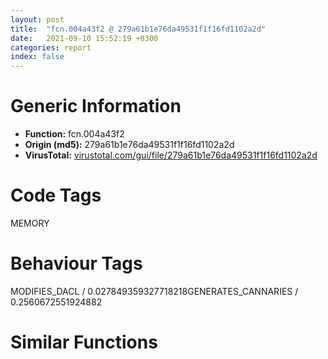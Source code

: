 ```yaml
---
layout: post
title:  "fcn.004a43f2 @ 279a61b1e76da49531f1f16fd1102a2d"
date:   2021-09-10 15:52:19 +0300
categories: report
index: false
---
```


# Generic Information
- **Function:** fcn.004a43f2
- **Origin (md5):** 279a61b1e76da49531f1f16fd1102a2d
- **VirusTotal:** [virustotal.com/gui/file/279a61b1e76da49531f1f16fd1102a2d][virustotal_ref]

# Code Tags
<span class="tag" id="MEMORY">MEMORY</span>


# Behaviour Tags
<span class="bhv-tag" id="MODIFIES_DACL">MODIFIES_DACL / 0.027849359327718218</span><span class="bhv-tag" id="GENERATES_CANNARIES">GENERATES_CANNARIES / 0.2560672551924882</span>

# Similar Functions
<script type="text/javascript" src="https://www.gstatic.com/charts/loader.js"></script>
<script type="text/javascript">

    google.charts.load('current', {'packages':['corechart']});
    google.charts.setOnLoadCallback(drawChart);

    function drawChart() {
    var data = new google.visualization.DataTable();
        data.addColumn('number', 'X');
        data.addColumn('number', 'Y');
        data.addColumn({type: 'string', role: 'tooltip', 'p': {'html': true}});
        data.addColumn({'type': 'string', 'role': 'style'});
        
        data.addRows([
    [-92.90338897705078, -36.037498474121094, '<b><a href="/report/fcn.004a43f2@279a61b1e76da49531f1f16fd1102a2d">fcn.004a43f2</a><br>@279a61b1e76da49531f1f16fd1102a2d</b><br>mov edi, edi<br>push ebp<br>mov ebp, esp<br>push ecx<br>push ecx<br>mov ecx, dword[ebp+8]<br>mov eax, dword[ecx+8]<br>push ebx<br>push esi<br>mov esi, dword[ecx+0x10]<br>push edi<br>xor ebx, ebx<br>jmp 0x4a440c<br>add eax, eax<br>inc ebx<br>test eax, eax<br>jge 0x4a4409<br>mov eax, ebx<br>imul eax, eax, 0x204<br>lea eax, [eax+esi+0x144]<br>push 0x3f<br>mov dword[ebp-8], eax<br>pop edx<br>mov dword[eax+8], eax<br>mov dword[eax+4], eax<br>add eax, 8<br>dec edx<br>jne 0x4a4425<br>push 4<br>mov edi, ebx<br>push 0x1000<br>shl edi, 0xf<br>add edi, dword[ecx+0xc]<br>push 0x8000<br>push edi<br>call dword[sym.imp.KERNEL32.dll_VirtualAlloc]<br>test eax, eax<br>jne 0x4a4458<br>or eax, 0xffffffff<br>jmp 0x4a44f5<br>lea edx, [edi+0x7000]<br>mov dword[ebp-4], edx<br>cmp edi, edx<br>ja 0x4a44a8<br>mov ecx, edx<br>sub ecx, edi<br>shr ecx, 0xc<br>lea eax, [edi+0x10]<br>inc ecx<br>or dword[eax-8], 0xffffffff<br>or dword[eax+0xfec], 0xffffffff<br>lea edx, [eax+0xffc]<br>mov dword[eax], edx<br>lea edx, [eax-0x1004]<br>mov dword[eax-4], 0xff0<br>mov dword[eax+4], edx<br>mov dword[eax+0xfe8], 0xff0<br>add eax, 0x1000<br>dec ecx<br>jne 0x4a4470<br>mov edx, dword[ebp-4]<br>mov eax, dword[ebp-8]<br>add eax, 0x1f8<br>lea ecx, [edi+0xc]<br>mov dword[eax+4], ecx<br>mov dword[ecx+8], eax<br>lea ecx, [edx+0xc]<br>mov dword[eax+8], ecx<br>mov dword[ecx+4], eax<br>and dword[esi+ebx*4+0x44], 0<br>xor edi, edi<br>inc edi<br>mov dword[esi+ebx*4+0xc4], edi<br>mov al, byte[esi+0x43]<br>mov cl, al<br>inc cl<br>test al, al<br>mov eax, dword[ebp+8]<br>mov byte[esi+0x43], cl<br>jne 0x4a44e5<br>or dword[eax+4], edi<br>mov edx, 0x80000000<br>mov ecx, ebx<br>shr edx, cl<br>not edx<br>and dword[eax+8], edx<br>mov eax, ebx<br>pop edi<br>pop esi<br>pop ebx<br>leave <br>ret <br><eoc> ', 'point { fill-color: #e0440e; }'],
[88.56256866455078, 36.188751220703125, '<b><a href="/report/fcn.005966e5@009ea4ad185ccb9becba67b3b2163e8b">fcn.005966e5</a><br>@009ea4ad185ccb9becba67b3b2163e8b</b><br>push ebp<br>mov ebp, esp<br>push ecx<br>mov ecx, dword[ebp+8]<br>push ebx<br>push esi<br>push edi<br>mov esi, dword[ecx+0x10]<br>mov eax, dword[ecx+8]<br>xor ebx, ebx<br>test eax, eax<br>jl 0x596700<br>shl eax, 1<br>inc ebx<br>jmp 0x5966f7<br>mov eax, ebx<br>push 0x3f<br>imul eax, eax, 0x204<br>pop edx<br>lea eax, [eax+esi+0x144]<br>mov dword[ebp-4], eax<br>mov dword[eax+8], eax<br>mov dword[eax+4], eax<br>add eax, 8<br>dec edx<br>jne 0x596715<br>mov edi, ebx<br>push 4<br>shl edi, 0xf<br>add edi, dword[ecx+0xc]<br>push 0x1000<br>push 0x8000<br>push edi<br>call dword[sym.imp.KERNEL32.dll_VirtualAlloc]<br>test eax, eax<br>jne 0x596748<br>or eax, 0xffffffff<br>jmp 0x5967db<br>lea edx, [edi+0x7000]<br>cmp edi, edx<br>ja 0x59678e<br>lea eax, [edi+0x10]<br>or dword[eax-8], 0xffffffff<br>or dword[eax+0xfec], 0xffffffff<br>lea ecx, [eax+0xffc]<br>mov dword[eax-4], 0xff0<br>mov dword[eax], ecx<br>lea ecx, [eax-0x1004]<br>mov dword[eax+4], ecx<br>mov dword[eax+0xfe8], 0xff0<br>add eax, 0x1000<br>lea ecx, [eax-0x10]<br>cmp ecx, edx<br>jbe 0x596755<br>mov eax, dword[ebp-4]<br>lea ecx, [edi+0xc]<br>add eax, 0x1f8<br>push 1<br>pop edi<br>mov dword[eax+4], ecx<br>mov dword[ecx+8], eax<br>lea ecx, [edx+0xc]<br>mov dword[eax+8], ecx<br>mov dword[ecx+4], eax<br>and dword[esi+ebx*4+0x44], 0<br>mov dword[esi+ebx*4+0xc4], edi<br>mov al, byte[esi+0x43]<br>mov cl, al<br>inc cl<br>test al, al<br>mov eax, dword[ebp+8]<br>mov byte[esi+0x43], cl<br>jne 0x5967cb<br>or dword[eax+4], edi<br>mov edx, 0x80000000<br>mov ecx, ebx<br>shr edx, cl<br>not edx<br>and dword[eax+8], edx<br>mov eax, ebx<br>pop edi<br>pop esi<br>pop ebx<br>leave <br>ret <br><eoc> ', 'null'],
[-105.57628631591797, 47.045082092285156, '<b><a href="/report/fcn.0041aee6@1123b7aa5760238fe93045e585b8234c">fcn.0041aee6</a><br>@1123b7aa5760238fe93045e585b8234c</b><br>push ebp<br>mov ebp, esp<br>push ecx<br>push ecx<br>mov ecx, dword[ebp+8]<br>mov eax, dword[ecx+8]<br>push ebx<br>push esi<br>mov esi, dword[ecx+0x10]<br>push edi<br>xor ebx, ebx<br>jmp 0x41aefe<br>shl eax, 1<br>inc ebx<br>test eax, eax<br>jge 0x41aefb<br>mov eax, ebx<br>imul eax, eax, 0x204<br>lea eax, [eax+esi+0x144]<br>push 0x3f<br>mov dword[ebp-8], eax<br>pop edx<br>mov dword[eax+8], eax<br>mov dword[eax+4], eax<br>add eax, 8<br>dec edx<br>jne 0x41af17<br>push 4<br>mov edi, ebx<br>push 0x1000<br>shl edi, 0xf<br>add edi, dword[ecx+0xc]<br>push 0x8000<br>push edi<br>call dword[sym.imp.KERNEL32.dll_VirtualAlloc]<br>test eax, eax<br>jne 0x41af4a<br>or eax, 0xffffffff<br>jmp 0x41afe7<br>lea edx, [edi+0x7000]<br>cmp edi, edx<br>mov dword[ebp-4], edx<br>ja 0x41af9a<br>mov ecx, edx<br>sub ecx, edi<br>shr ecx, 0xc<br>lea eax, [edi+0x10]<br>inc ecx<br>or dword[eax-8], 0xffffffff<br>or dword[eax+0xfec], 0xffffffff<br>lea edx, [eax+0xffc]<br>mov dword[eax], edx<br>lea edx, [eax-0x1004]<br>mov dword[eax-4], 0xff0<br>mov dword[eax+4], edx<br>mov dword[eax+0xfe8], 0xff0<br>add eax, 0x1000<br>dec ecx<br>jne 0x41af62<br>mov edx, dword[ebp-4]<br>mov eax, dword[ebp-8]<br>add eax, 0x1f8<br>lea ecx, [edi+0xc]<br>mov dword[eax+4], ecx<br>mov dword[ecx+8], eax<br>lea ecx, [edx+0xc]<br>mov dword[eax+8], ecx<br>mov dword[ecx+4], eax<br>and dword[esi+ebx*4+0x44], 0<br>xor edi, edi<br>inc edi<br>mov dword[esi+ebx*4+0xc4], edi<br>mov al, byte[esi+0x43]<br>mov cl, al<br>inc cl<br>test al, al<br>mov eax, dword[ebp+8]<br>mov byte[esi+0x43], cl<br>jne 0x41afd7<br>or dword[eax+4], edi<br>mov edx, 0x80000000<br>mov ecx, ebx<br>shr edx, cl<br>not edx<br>and dword[eax+8], edx<br>mov eax, ebx<br>pop edi<br>pop esi<br>pop ebx<br>leave <br>ret <br><eoc> ', 'null'],
[91.60454559326172, -10.827312469482422, '<b><a href="/report/fcn.00599555@140d3779c34998b2115004c062b02ca8">fcn.00599555</a><br>@140d3779c34998b2115004c062b02ca8</b><br>push ebp<br>mov ebp, esp<br>push ecx<br>mov ecx, dword[ebp+8]<br>push ebx<br>push esi<br>push edi<br>mov esi, dword[ecx+0x10]<br>mov eax, dword[ecx+8]<br>xor ebx, ebx<br>test eax, eax<br>jl 0x599570<br>shl eax, 1<br>inc ebx<br>jmp 0x599567<br>mov eax, ebx<br>push 0x3f<br>imul eax, eax, 0x204<br>pop edx<br>lea eax, [eax+esi+0x144]<br>mov dword[ebp-4], eax<br>mov dword[eax+8], eax<br>mov dword[eax+4], eax<br>add eax, 8<br>dec edx<br>jne 0x599585<br>mov edi, ebx<br>push 4<br>shl edi, 0xf<br>add edi, dword[ecx+0xc]<br>push 0x1000<br>push 0x8000<br>push edi<br>call dword[sym.imp.KERNEL32.dll_VirtualAlloc]<br>test eax, eax<br>jne 0x5995b8<br>or eax, 0xffffffff<br>jmp 0x59964b<br>lea edx, [edi+0x7000]<br>cmp edi, edx<br>ja 0x5995fe<br>lea eax, [edi+0x10]<br>or dword[eax-8], 0xffffffff<br>or dword[eax+0xfec], 0xffffffff<br>lea ecx, [eax+0xffc]<br>mov dword[eax-4], 0xff0<br>mov dword[eax], ecx<br>lea ecx, [eax-0x1004]<br>mov dword[eax+4], ecx<br>mov dword[eax+0xfe8], 0xff0<br>add eax, 0x1000<br>lea ecx, [eax-0x10]<br>cmp ecx, edx<br>jbe 0x5995c5<br>mov eax, dword[ebp-4]<br>lea ecx, [edi+0xc]<br>add eax, 0x1f8<br>push 1<br>pop edi<br>mov dword[eax+4], ecx<br>mov dword[ecx+8], eax<br>lea ecx, [edx+0xc]<br>mov dword[eax+8], ecx<br>mov dword[ecx+4], eax<br>and dword[esi+ebx*4+0x44], 0<br>mov dword[esi+ebx*4+0xc4], edi<br>mov al, byte[esi+0x43]<br>mov cl, al<br>inc cl<br>test al, al<br>mov eax, dword[ebp+8]<br>mov byte[esi+0x43], cl<br>jne 0x59963b<br>or dword[eax+4], edi<br>mov edx, 0x80000000<br>mov ecx, ebx<br>shr edx, cl<br>not edx<br>and dword[eax+8], edx<br>mov eax, ebx<br>pop edi<br>pop esi<br>pop ebx<br>leave <br>ret <br><eoc> ', 'null'],
[-74.44097137451172, 33.2530632019043, '<b><a href="/report/fcn.0040661c@e38ba004520fa1a86a35b63e8d5843ef">fcn.0040661c</a><br>@e38ba004520fa1a86a35b63e8d5843ef</b><br>push ebp<br>mov ebp, esp<br>push ecx<br>push ecx<br>mov ecx, dword[ebp+8]<br>mov eax, dword[ecx+8]<br>push ebx<br>push esi<br>mov esi, dword[ecx+0x10]<br>push edi<br>xor ebx, ebx<br>jmp 0x406634<br>add eax, eax<br>inc ebx<br>test eax, eax<br>jge 0x406631<br>mov eax, ebx<br>imul eax, eax, 0x204<br>lea eax, [eax+esi+0x144]<br>push 0x3f<br>mov dword[ebp-8], eax<br>pop edx<br>mov dword[eax+8], eax<br>mov dword[eax+4], eax<br>add eax, 8<br>dec edx<br>jne 0x40664d<br>push 4<br>mov edi, ebx<br>push 0x1000<br>shl edi, 0xf<br>add edi, dword[ecx+0xc]<br>push 0x8000<br>push edi<br>call dword[sym.imp.KERNEL32.dll_VirtualAlloc]<br>test eax, eax<br>jne 0x406680<br>or eax, 0xffffffff<br>jmp 0x40671d<br>lea edx, [edi+0x7000]<br>cmp edi, edx<br>mov dword[ebp-4], edx<br>ja 0x4066d0<br>mov ecx, edx<br>sub ecx, edi<br>shr ecx, 0xc<br>lea eax, [edi+0x10]<br>inc ecx<br>or dword[eax-8], 0xffffffff<br>or dword[eax+0xfec], 0xffffffff<br>lea edx, [eax+0xffc]<br>mov dword[eax], edx<br>lea edx, [eax-0x1004]<br>mov dword[eax-4], 0xff0<br>mov dword[eax+4], edx<br>mov dword[eax+0xfe8], 0xff0<br>add eax, 0x1000<br>dec ecx<br>jne 0x406698<br>mov edx, dword[ebp-4]<br>mov eax, dword[ebp-8]<br>add eax, 0x1f8<br>lea ecx, [edi+0xc]<br>mov dword[eax+4], ecx<br>mov dword[ecx+8], eax<br>lea ecx, [edx+0xc]<br>mov dword[eax+8], ecx<br>mov dword[ecx+4], eax<br>and dword[esi+ebx*4+0x44], 0<br>xor edi, edi<br>inc edi<br>mov dword[esi+ebx*4+0xc4], edi<br>mov al, byte[esi+0x43]<br>mov cl, al<br>inc cl<br>test al, al<br>mov eax, dword[ebp+8]<br>mov byte[esi+0x43], cl<br>jne 0x40670d<br>or dword[eax+4], edi<br>mov edx, 0x80000000<br>mov ecx, ebx<br>shr edx, cl<br>not edx<br>and dword[eax+8], edx<br>mov eax, ebx<br>pop edi<br>pop esi<br>pop ebx<br>leave <br>ret <br><eoc> ', 'null'],
[156.94439697265625, -9.183541297912598, '<b><a href="/report/fcn.00520545@da37d90419c1292c0f16cbfd1f66402d">fcn.00520545</a><br>@da37d90419c1292c0f16cbfd1f66402d</b><br>push ebp<br>mov ebp, esp<br>push ecx<br>mov ecx, dword[ebp+8]<br>push ebx<br>push esi<br>push edi<br>mov esi, dword[ecx+0x10]<br>mov eax, dword[ecx+8]<br>xor ebx, ebx<br>test eax, eax<br>jl 0x520560<br>shl eax, 1<br>inc ebx<br>jmp 0x520557<br>mov eax, ebx<br>push 0x3f<br>imul eax, eax, 0x204<br>pop edx<br>lea eax, [eax+esi+0x144]<br>mov dword[ebp-4], eax<br>mov dword[eax+8], eax<br>mov dword[eax+4], eax<br>add eax, 8<br>dec edx<br>jne 0x520575<br>mov edi, ebx<br>push 4<br>shl edi, 0xf<br>add edi, dword[ecx+0xc]<br>push 0x1000<br>push 0x8000<br>push edi<br>call dword[sym.imp.KERNEL32.dll_VirtualAlloc]<br>test eax, eax<br>jne 0x5205a8<br>or eax, 0xffffffff<br>jmp 0x52063b<br>lea edx, [edi+0x7000]<br>cmp edi, edx<br>ja 0x5205ee<br>lea eax, [edi+0x10]<br>or dword[eax-8], 0xffffffff<br>or dword[eax+0xfec], 0xffffffff<br>lea ecx, [eax+0xffc]<br>mov dword[eax-4], 0xff0<br>mov dword[eax], ecx<br>lea ecx, [eax-0x1004]<br>mov dword[eax+4], ecx<br>mov dword[eax+0xfe8], 0xff0<br>add eax, 0x1000<br>lea ecx, [eax-0x10]<br>cmp ecx, edx<br>jbe 0x5205b5<br>mov eax, dword[ebp-4]<br>lea ecx, [edi+0xc]<br>add eax, 0x1f8<br>push 1<br>pop edi<br>mov dword[eax+4], ecx<br>mov dword[ecx+8], eax<br>lea ecx, [edx+0xc]<br>mov dword[eax+8], ecx<br>mov dword[ecx+4], eax<br>and dword[esi+ebx*4+0x44], 0<br>mov dword[esi+ebx*4+0xc4], edi<br>mov al, byte[esi+0x43]<br>mov cl, al<br>inc cl<br>test al, al<br>mov eax, dword[ebp+8]<br>mov byte[esi+0x43], cl<br>jne 0x52062b<br>or dword[eax+4], edi<br>mov edx, 0x80000000<br>mov ecx, ebx<br>shr edx, cl<br>not edx<br>and dword[eax+8], edx<br>mov eax, ebx<br>pop edi<br>pop esi<br>pop ebx<br>leave <br>ret <br><eoc> ', 'null'],
[-177.50997924804688, 27.799781799316406, '<b><a href="/report/fcn.0040f3b6@59aef7c08025d70f84c85db2092fc99e">fcn.0040f3b6</a><br>@59aef7c08025d70f84c85db2092fc99e</b><br>push ebp<br>mov ebp, esp<br>push ecx<br>push ecx<br>mov ecx, dword[ebp+8]<br>mov eax, dword[ecx+8]<br>push ebx<br>push esi<br>mov esi, dword[ecx+0x10]<br>push edi<br>xor ebx, ebx<br>jmp 0x40f3ce<br>shl eax, 1<br>inc ebx<br>test eax, eax<br>jge 0x40f3cb<br>mov eax, ebx<br>imul eax, eax, 0x204<br>lea eax, [eax+esi+0x144]<br>push 0x3f<br>mov dword[ebp-8], eax<br>pop edx<br>mov dword[eax+8], eax<br>mov dword[eax+4], eax<br>add eax, 8<br>dec edx<br>jne 0x40f3e7<br>push 4<br>mov edi, ebx<br>push 0x1000<br>shl edi, 0xf<br>add edi, dword[ecx+0xc]<br>push 0x8000<br>push edi<br>call dword[sym.imp.KERNEL32.dll_VirtualAlloc]<br>test eax, eax<br>jne 0x40f41a<br>or eax, 0xffffffff<br>jmp 0x40f4b7<br>lea edx, [edi+0x7000]<br>cmp edi, edx<br>mov dword[ebp-4], edx<br>ja 0x40f46a<br>mov ecx, edx<br>sub ecx, edi<br>shr ecx, 0xc<br>lea eax, [edi+0x10]<br>inc ecx<br>or dword[eax-8], 0xffffffff<br>or dword[eax+0xfec], 0xffffffff<br>lea edx, [eax+0xffc]<br>mov dword[eax], edx<br>lea edx, [eax-0x1004]<br>mov dword[eax-4], 0xff0<br>mov dword[eax+4], edx<br>mov dword[eax+0xfe8], 0xff0<br>add eax, 0x1000<br>dec ecx<br>jne 0x40f432<br>mov edx, dword[ebp-4]<br>mov eax, dword[ebp-8]<br>add eax, 0x1f8<br>lea ecx, [edi+0xc]<br>mov dword[eax+4], ecx<br>mov dword[ecx+8], eax<br>lea ecx, [edx+0xc]<br>mov dword[eax+8], ecx<br>mov dword[ecx+4], eax<br>and dword[esi+ebx*4+0x44], 0<br>xor edi, edi<br>inc edi<br>mov dword[esi+ebx*4+0xc4], edi<br>mov al, byte[esi+0x43]<br>mov cl, al<br>inc cl<br>test al, al<br>mov eax, dword[ebp+8]<br>mov byte[esi+0x43], cl<br>jne 0x40f4a7<br>or dword[eax+4], edi<br>mov edx, 0x80000000<br>mov ecx, ebx<br>shr edx, cl<br>not edx<br>and dword[eax+8], edx<br>mov eax, ebx<br>pop edi<br>pop esi<br>pop ebx<br>leave <br>ret <br><eoc> ', 'null'],
[-121.5860824584961, -24.44659423828125, '<b><a href="/report/fcn.004841e1@289859175c221b107317af7727d26c17">fcn.004841e1</a><br>@289859175c221b107317af7727d26c17</b><br>mov edi, edi<br>push ebp<br>mov ebp, esp<br>push ecx<br>push ecx<br>mov ecx, dword[ebp+8]<br>mov eax, dword[ecx+8]<br>push ebx<br>push esi<br>mov esi, dword[ecx+0x10]<br>push edi<br>xor ebx, ebx<br>jmp 0x4841fb<br>add eax, eax<br>inc ebx<br>test eax, eax<br>jge 0x4841f8<br>mov eax, ebx<br>imul eax, eax, 0x204<br>lea eax, [eax+esi+0x144]<br>push 0x3f<br>mov dword[ebp-8], eax<br>pop edx<br>mov dword[eax+8], eax<br>mov dword[eax+4], eax<br>add eax, 8<br>dec edx<br>jne 0x484214<br>push 4<br>mov edi, ebx<br>push 0x1000<br>shl edi, 0xf<br>add edi, dword[ecx+0xc]<br>push 0x8000<br>push edi<br>call dword[sym.imp.KERNEL32.dll_VirtualAlloc]<br>test eax, eax<br>jne 0x484247<br>or eax, 0xffffffff<br>jmp 0x4842e4<br>lea edx, [edi+0x7000]<br>mov dword[ebp-4], edx<br>cmp edi, edx<br>ja 0x484297<br>mov ecx, edx<br>sub ecx, edi<br>shr ecx, 0xc<br>lea eax, [edi+0x10]<br>inc ecx<br>or dword[eax-8], 0xffffffff<br>or dword[eax+0xfec], 0xffffffff<br>lea edx, [eax+0xffc]<br>mov dword[eax], edx<br>lea edx, [eax-0x1004]<br>mov dword[eax-4], 0xff0<br>mov dword[eax+4], edx<br>mov dword[eax+0xfe8], 0xff0<br>add eax, 0x1000<br>dec ecx<br>jne 0x48425f<br>mov edx, dword[ebp-4]<br>mov eax, dword[ebp-8]<br>add eax, 0x1f8<br>lea ecx, [edi+0xc]<br>mov dword[eax+4], ecx<br>mov dword[ecx+8], eax<br>lea ecx, [edx+0xc]<br>mov dword[eax+8], ecx<br>mov dword[ecx+4], eax<br>and dword[esi+ebx*4+0x44], 0<br>xor edi, edi<br>inc edi<br>mov dword[esi+ebx*4+0xc4], edi<br>mov al, byte[esi+0x43]<br>mov cl, al<br>inc cl<br>test al, al<br>mov eax, dword[ebp+8]<br>mov byte[esi+0x43], cl<br>jne 0x4842d4<br>or dword[eax+4], edi<br>mov edx, 0x80000000<br>mov ecx, ebx<br>shr edx, cl<br>not edx<br>and dword[eax+8], edx<br>mov eax, ebx<br>pop edi<br>pop esi<br>pop ebx<br>leave <br>ret <br><eoc> ', 'null'],
[106.9084701538086, 20.391441345214844, '<b><a href="/report/fcn.00403855@7dd153bad1771b9e8d5266a341ebf949">fcn.00403855</a><br>@7dd153bad1771b9e8d5266a341ebf949</b><br>push ebp<br>mov ebp, esp<br>push ecx<br>mov ecx, dword[ebp+8]<br>push ebx<br>push esi<br>push edi<br>mov esi, dword[ecx+0x10]<br>mov eax, dword[ecx+8]<br>xor ebx, ebx<br>test eax, eax<br>jl 0x403870<br>shl eax, 1<br>inc ebx<br>jmp 0x403867<br>mov eax, ebx<br>push 0x3f<br>imul eax, eax, 0x204<br>pop edx<br>lea eax, [eax+esi+0x144]<br>mov dword[ebp-4], eax<br>mov dword[eax+8], eax<br>mov dword[eax+4], eax<br>add eax, 8<br>dec edx<br>jne 0x403885<br>mov edi, ebx<br>push 4<br>shl edi, 0xf<br>add edi, dword[ecx+0xc]<br>push 0x1000<br>push 0x8000<br>push edi<br>call dword[sym.imp.KERNEL32.dll_VirtualAlloc]<br>test eax, eax<br>jne 0x4038b8<br>or eax, 0xffffffff<br>jmp 0x40394b<br>lea edx, [edi+0x7000]<br>cmp edi, edx<br>ja 0x4038fe<br>lea eax, [edi+0x10]<br>or dword[eax-8], 0xffffffff<br>or dword[eax+0xfec], 0xffffffff<br>lea ecx, [eax+0xffc]<br>mov dword[eax-4], 0xff0<br>mov dword[eax], ecx<br>lea ecx, [eax-0x1004]<br>mov dword[eax+4], ecx<br>mov dword[eax+0xfe8], 0xff0<br>add eax, 0x1000<br>lea ecx, [eax-0x10]<br>cmp ecx, edx<br>jbe 0x4038c5<br>mov eax, dword[ebp-4]<br>lea ecx, [edi+0xc]<br>add eax, 0x1f8<br>push 1<br>pop edi<br>mov dword[eax+4], ecx<br>mov dword[ecx+8], eax<br>lea ecx, [edx+0xc]<br>mov dword[eax+8], ecx<br>mov dword[ecx+4], eax<br>and dword[esi+ebx*4+0x44], 0<br>mov dword[esi+ebx*4+0xc4], edi<br>mov al, byte[esi+0x43]<br>mov cl, al<br>inc cl<br>test al, al<br>mov eax, dword[ebp+8]<br>mov byte[esi+0x43], cl<br>jne 0x40393b<br>or dword[eax+4], edi<br>mov edx, 0x80000000<br>mov ecx, ebx<br>shr edx, cl<br>not edx<br>and dword[eax+8], edx<br>mov eax, ebx<br>pop edi<br>pop esi<br>pop ebx<br>leave <br>ret <br><eoc> ', 'null'],
[77.34429168701172, -29.74536895751953, '<b><a href="/report/fcn.005d3ee5@36725a4ae161c6e8a09f5f34ebd6f2e0">fcn.005d3ee5</a><br>@36725a4ae161c6e8a09f5f34ebd6f2e0</b><br>push ebp<br>mov ebp, esp<br>push ecx<br>mov ecx, dword[ebp+8]<br>push ebx<br>push esi<br>push edi<br>mov esi, dword[ecx+0x10]<br>mov eax, dword[ecx+8]<br>xor ebx, ebx<br>test eax, eax<br>jl 0x5d3f00<br>shl eax, 1<br>inc ebx<br>jmp 0x5d3ef7<br>mov eax, ebx<br>push 0x3f<br>imul eax, eax, 0x204<br>pop edx<br>lea eax, [eax+esi+0x144]<br>mov dword[ebp-4], eax<br>mov dword[eax+8], eax<br>mov dword[eax+4], eax<br>add eax, 8<br>dec edx<br>jne 0x5d3f15<br>mov edi, ebx<br>push 4<br>shl edi, 0xf<br>add edi, dword[ecx+0xc]<br>push 0x1000<br>push 0x8000<br>push edi<br>call dword[sym.imp.KERNEL32.dll_VirtualAlloc]<br>test eax, eax<br>jne 0x5d3f48<br>or eax, 0xffffffff<br>jmp 0x5d3fdb<br>lea edx, [edi+0x7000]<br>cmp edi, edx<br>ja 0x5d3f8e<br>lea eax, [edi+0x10]<br>or dword[eax-8], 0xffffffff<br>or dword[eax+0xfec], 0xffffffff<br>lea ecx, [eax+0xffc]<br>mov dword[eax-4], 0xff0<br>mov dword[eax], ecx<br>lea ecx, [eax-0x1004]<br>mov dword[eax+4], ecx<br>mov dword[eax+0xfe8], 0xff0<br>add eax, 0x1000<br>lea ecx, [eax-0x10]<br>cmp ecx, edx<br>jbe 0x5d3f55<br>mov eax, dword[ebp-4]<br>lea ecx, [edi+0xc]<br>add eax, 0x1f8<br>push 1<br>pop edi<br>mov dword[eax+4], ecx<br>mov dword[ecx+8], eax<br>lea ecx, [edx+0xc]<br>mov dword[eax+8], ecx<br>mov dword[ecx+4], eax<br>and dword[esi+ebx*4+0x44], 0<br>mov dword[esi+ebx*4+0xc4], edi<br>mov al, byte[esi+0x43]<br>mov cl, al<br>inc cl<br>test al, al<br>mov eax, dword[ebp+8]<br>mov byte[esi+0x43], cl<br>jne 0x5d3fcb<br>or dword[eax+4], edi<br>mov edx, 0x80000000<br>mov ecx, ebx<br>shr edx, cl<br>not edx<br>and dword[eax+8], edx<br>mov eax, ebx<br>pop edi<br>pop esi<br>pop ebx<br>leave <br>ret <br><eoc> ', 'null'],
[112.98178100585938, 43.00991439819336, '<b><a href="/report/fcn.004038a5@faca7110288761a0f664158c1f6c3986">fcn.004038a5</a><br>@faca7110288761a0f664158c1f6c3986</b><br>push ebp<br>mov ebp, esp<br>push ecx<br>mov ecx, dword[ebp+8]<br>push ebx<br>push esi<br>push edi<br>mov esi, dword[ecx+0x10]<br>mov eax, dword[ecx+8]<br>xor ebx, ebx<br>test eax, eax<br>jl 0x4038c0<br>shl eax, 1<br>inc ebx<br>jmp 0x4038b7<br>mov eax, ebx<br>push 0x3f<br>imul eax, eax, 0x204<br>pop edx<br>lea eax, [eax+esi+0x144]<br>mov dword[ebp-4], eax<br>mov dword[eax+8], eax<br>mov dword[eax+4], eax<br>add eax, 8<br>dec edx<br>jne 0x4038d5<br>mov edi, ebx<br>push 4<br>shl edi, 0xf<br>add edi, dword[ecx+0xc]<br>push 0x1000<br>push 0x8000<br>push edi<br>call dword[sym.imp.KERNEL32.dll_VirtualAlloc]<br>test eax, eax<br>jne 0x403908<br>or eax, 0xffffffff<br>jmp 0x40399b<br>lea edx, [edi+0x7000]<br>cmp edi, edx<br>ja 0x40394e<br>lea eax, [edi+0x10]<br>or dword[eax-8], 0xffffffff<br>or dword[eax+0xfec], 0xffffffff<br>lea ecx, [eax+0xffc]<br>mov dword[eax-4], 0xff0<br>mov dword[eax], ecx<br>lea ecx, [eax-0x1004]<br>mov dword[eax+4], ecx<br>mov dword[eax+0xfe8], 0xff0<br>add eax, 0x1000<br>lea ecx, [eax-0x10]<br>cmp ecx, edx<br>jbe 0x403915<br>mov eax, dword[ebp-4]<br>lea ecx, [edi+0xc]<br>add eax, 0x1f8<br>push 1<br>pop edi<br>mov dword[eax+4], ecx<br>mov dword[ecx+8], eax<br>lea ecx, [edx+0xc]<br>mov dword[eax+8], ecx<br>mov dword[ecx+4], eax<br>and dword[esi+ebx*4+0x44], 0<br>mov dword[esi+ebx*4+0xc4], edi<br>mov al, byte[esi+0x43]<br>mov cl, al<br>inc cl<br>test al, al<br>mov eax, dword[ebp+8]<br>mov byte[esi+0x43], cl<br>jne 0x40398b<br>or dword[eax+4], edi<br>mov edx, 0x80000000<br>mov ecx, ebx<br>shr edx, cl<br>not edx<br>and dword[eax+8], edx<br>mov eax, ebx<br>pop edi<br>pop esi<br>pop ebx<br>leave <br>ret <br><eoc> ', 'null'],
[-120.32914733886719, 35.11693572998047, '<b><a href="/report/fcn.0043b156@7b00dd8f2abf54a73bfb09681334ff78">fcn.0043b156</a><br>@7b00dd8f2abf54a73bfb09681334ff78</b><br>push ebp<br>mov ebp, esp<br>push ecx<br>push ecx<br>mov ecx, dword[ebp+8]<br>mov eax, dword[ecx+8]<br>push ebx<br>push esi<br>mov esi, dword[ecx+0x10]<br>push edi<br>xor ebx, ebx<br>jmp 0x43b16e<br>add eax, eax<br>inc ebx<br>test eax, eax<br>jge 0x43b16b<br>mov eax, ebx<br>imul eax, eax, 0x204<br>lea eax, [eax+esi+0x144]<br>push 0x3f<br>mov dword[ebp-8], eax<br>pop edx<br>mov dword[eax+8], eax<br>mov dword[eax+4], eax<br>add eax, 8<br>dec edx<br>jne 0x43b187<br>push 4<br>mov edi, ebx<br>push 0x1000<br>shl edi, 0xf<br>add edi, dword[ecx+0xc]<br>push 0x8000<br>push edi<br>call dword[sym.imp.KERNEL32.dll_VirtualAlloc]<br>test eax, eax<br>jne 0x43b1ba<br>or eax, 0xffffffff<br>jmp 0x43b257<br>lea edx, [edi+0x7000]<br>cmp edi, edx<br>mov dword[ebp-4], edx<br>ja 0x43b20a<br>mov ecx, edx<br>sub ecx, edi<br>shr ecx, 0xc<br>lea eax, [edi+0x10]<br>inc ecx<br>or dword[eax-8], 0xffffffff<br>or dword[eax+0xfec], 0xffffffff<br>lea edx, [eax+0xffc]<br>mov dword[eax], edx<br>lea edx, [eax-0x1004]<br>mov dword[eax-4], 0xff0<br>mov dword[eax+4], edx<br>mov dword[eax+0xfe8], 0xff0<br>add eax, 0x1000<br>dec ecx<br>jne 0x43b1d2<br>mov edx, dword[ebp-4]<br>mov eax, dword[ebp-8]<br>add eax, 0x1f8<br>lea ecx, [edi+0xc]<br>mov dword[eax+4], ecx<br>mov dword[ecx+8], eax<br>lea ecx, [edx+0xc]<br>mov dword[eax+8], ecx<br>mov dword[ecx+4], eax<br>and dword[esi+ebx*4+0x44], 0<br>xor edi, edi<br>inc edi<br>mov dword[esi+ebx*4+0xc4], edi<br>mov al, byte[esi+0x43]<br>mov cl, al<br>inc cl<br>test al, al<br>mov eax, dword[ebp+8]<br>mov byte[esi+0x43], cl<br>jne 0x43b247<br>or dword[eax+4], edi<br>mov edx, 0x80000000<br>mov ecx, ebx<br>shr edx, cl<br>not edx<br>and dword[eax+8], edx<br>mov eax, ebx<br>pop edi<br>pop esi<br>pop ebx<br>leave <br>ret <br><eoc> ', 'null'],
[68.99756622314453, 19.457542419433594, '<b><a href="/report/fcn.005ae9d5@4e8d6f73c8261716f687f8d06429ef4d">fcn.005ae9d5</a><br>@4e8d6f73c8261716f687f8d06429ef4d</b><br>push ebp<br>mov ebp, esp<br>push ecx<br>mov ecx, dword[ebp+8]<br>push ebx<br>push esi<br>push edi<br>mov esi, dword[ecx+0x10]<br>mov eax, dword[ecx+8]<br>xor ebx, ebx<br>test eax, eax<br>jl 0x5ae9f0<br>shl eax, 1<br>inc ebx<br>jmp 0x5ae9e7<br>mov eax, ebx<br>push 0x3f<br>imul eax, eax, 0x204<br>pop edx<br>lea eax, [eax+esi+0x144]<br>mov dword[ebp-4], eax<br>mov dword[eax+8], eax<br>mov dword[eax+4], eax<br>add eax, 8<br>dec edx<br>jne 0x5aea05<br>mov edi, ebx<br>push 4<br>shl edi, 0xf<br>add edi, dword[ecx+0xc]<br>push 0x1000<br>push 0x8000<br>push edi<br>call dword[sym.imp.KERNEL32.dll_VirtualAlloc]<br>test eax, eax<br>jne 0x5aea38<br>or eax, 0xffffffff<br>jmp 0x5aeacb<br>lea edx, [edi+0x7000]<br>cmp edi, edx<br>ja 0x5aea7e<br>lea eax, [edi+0x10]<br>or dword[eax-8], 0xffffffff<br>or dword[eax+0xfec], 0xffffffff<br>lea ecx, [eax+0xffc]<br>mov dword[eax-4], 0xff0<br>mov dword[eax], ecx<br>lea ecx, [eax-0x1004]<br>mov dword[eax+4], ecx<br>mov dword[eax+0xfe8], 0xff0<br>add eax, 0x1000<br>lea ecx, [eax-0x10]<br>cmp ecx, edx<br>jbe 0x5aea45<br>mov eax, dword[ebp-4]<br>lea ecx, [edi+0xc]<br>add eax, 0x1f8<br>push 1<br>pop edi<br>mov dword[eax+4], ecx<br>mov dword[ecx+8], eax<br>lea ecx, [edx+0xc]<br>mov dword[eax+8], ecx<br>mov dword[ecx+4], eax<br>and dword[esi+ebx*4+0x44], 0<br>mov dword[esi+ebx*4+0xc4], edi<br>mov al, byte[esi+0x43]<br>mov cl, al<br>inc cl<br>test al, al<br>mov eax, dword[ebp+8]<br>mov byte[esi+0x43], cl<br>jne 0x5aeabb<br>or dword[eax+4], edi<br>mov edx, 0x80000000<br>mov ecx, ebx<br>shr edx, cl<br>not edx<br>and dword[eax+8], edx<br>mov eax, ebx<br>pop edi<br>pop esi<br>pop ebx<br>leave <br>ret <br><eoc> ', 'null'],
[105.14602661132812, -26.024538040161133, '<b><a href="/report/fcn.00403855@cbc200f66cbffbddf5df52f7c0da283a">fcn.00403855</a><br>@cbc200f66cbffbddf5df52f7c0da283a</b><br>push ebp<br>mov ebp, esp<br>push ecx<br>mov ecx, dword[ebp+8]<br>push ebx<br>push esi<br>push edi<br>mov esi, dword[ecx+0x10]<br>mov eax, dword[ecx+8]<br>xor ebx, ebx<br>test eax, eax<br>jl 0x403870<br>shl eax, 1<br>inc ebx<br>jmp 0x403867<br>mov eax, ebx<br>push 0x3f<br>imul eax, eax, 0x204<br>pop edx<br>lea eax, [eax+esi+0x144]<br>mov dword[ebp-4], eax<br>mov dword[eax+8], eax<br>mov dword[eax+4], eax<br>add eax, 8<br>dec edx<br>jne 0x403885<br>mov edi, ebx<br>push 4<br>shl edi, 0xf<br>add edi, dword[ecx+0xc]<br>push 0x1000<br>push 0x8000<br>push edi<br>call dword[sym.imp.KERNEL32.dll_VirtualAlloc]<br>test eax, eax<br>jne 0x4038b8<br>or eax, 0xffffffff<br>jmp 0x40394b<br>lea edx, [edi+0x7000]<br>cmp edi, edx<br>ja 0x4038fe<br>lea eax, [edi+0x10]<br>or dword[eax-8], 0xffffffff<br>or dword[eax+0xfec], 0xffffffff<br>lea ecx, [eax+0xffc]<br>mov dword[eax-4], 0xff0<br>mov dword[eax], ecx<br>lea ecx, [eax-0x1004]<br>mov dword[eax+4], ecx<br>mov dword[eax+0xfe8], 0xff0<br>add eax, 0x1000<br>lea ecx, [eax-0x10]<br>cmp ecx, edx<br>jbe 0x4038c5<br>mov eax, dword[ebp-4]<br>lea ecx, [edi+0xc]<br>add eax, 0x1f8<br>push 1<br>pop edi<br>mov dword[eax+4], ecx<br>mov dword[ecx+8], eax<br>lea ecx, [edx+0xc]<br>mov dword[eax+8], ecx<br>mov dword[ecx+4], eax<br>and dword[esi+ebx*4+0x44], 0<br>mov dword[esi+ebx*4+0xc4], edi<br>mov al, byte[esi+0x43]<br>mov cl, al<br>inc cl<br>test al, al<br>mov eax, dword[ebp+8]<br>mov byte[esi+0x43], cl<br>jne 0x40393b<br>or dword[eax+4], edi<br>mov edx, 0x80000000<br>mov ecx, ebx<br>shr edx, cl<br>not edx<br>and dword[eax+8], edx<br>mov eax, ebx<br>pop edi<br>pop esi<br>pop ebx<br>leave <br>ret <br><eoc> ', 'null'],
[111.72911834716797, -1.6300619840621948, '<b><a href="/report/fcn.00403855@96146d48f33d2b81d37cf455f4bd8c4b">fcn.00403855</a><br>@96146d48f33d2b81d37cf455f4bd8c4b</b><br>push ebp<br>mov ebp, esp<br>push ecx<br>mov ecx, dword[ebp+8]<br>push ebx<br>push esi<br>push edi<br>mov esi, dword[ecx+0x10]<br>mov eax, dword[ecx+8]<br>xor ebx, ebx<br>test eax, eax<br>jl 0x403870<br>shl eax, 1<br>inc ebx<br>jmp 0x403867<br>mov eax, ebx<br>push 0x3f<br>imul eax, eax, 0x204<br>pop edx<br>lea eax, [eax+esi+0x144]<br>mov dword[ebp-4], eax<br>mov dword[eax+8], eax<br>mov dword[eax+4], eax<br>add eax, 8<br>dec edx<br>jne 0x403885<br>mov edi, ebx<br>push 4<br>shl edi, 0xf<br>add edi, dword[ecx+0xc]<br>push 0x1000<br>push 0x8000<br>push edi<br>call dword[sym.imp.KERNEL32.dll_VirtualAlloc]<br>test eax, eax<br>jne 0x4038b8<br>or eax, 0xffffffff<br>jmp 0x40394b<br>lea edx, [edi+0x7000]<br>cmp edi, edx<br>ja 0x4038fe<br>lea eax, [edi+0x10]<br>or dword[eax-8], 0xffffffff<br>or dword[eax+0xfec], 0xffffffff<br>lea ecx, [eax+0xffc]<br>mov dword[eax-4], 0xff0<br>mov dword[eax], ecx<br>lea ecx, [eax-0x1004]<br>mov dword[eax+4], ecx<br>mov dword[eax+0xfe8], 0xff0<br>add eax, 0x1000<br>lea ecx, [eax-0x10]<br>cmp ecx, edx<br>jbe 0x4038c5<br>mov eax, dword[ebp-4]<br>lea ecx, [edi+0xc]<br>add eax, 0x1f8<br>push 1<br>pop edi<br>mov dword[eax+4], ecx<br>mov dword[ecx+8], eax<br>lea ecx, [edx+0xc]<br>mov dword[eax+8], ecx<br>mov dword[ecx+4], eax<br>and dword[esi+ebx*4+0x44], 0<br>mov dword[esi+ebx*4+0xc4], edi<br>mov al, byte[esi+0x43]<br>mov cl, al<br>inc cl<br>test al, al<br>mov eax, dword[ebp+8]<br>mov byte[esi+0x43], cl<br>jne 0x40393b<br>or dword[eax+4], edi<br>mov edx, 0x80000000<br>mov ecx, ebx<br>shr edx, cl<br>not edx<br>and dword[eax+8], edx<br>mov eax, ebx<br>pop edi<br>pop esi<br>pop ebx<br>leave <br>ret <br><eoc> ', 'null'],
[126.97562408447266, 16.833181381225586, '<b><a href="/report/fcn.005d3ee5@4179b381a87b74dcd140154f9010ef86">fcn.005d3ee5</a><br>@4179b381a87b74dcd140154f9010ef86</b><br>push ebp<br>mov ebp, esp<br>push ecx<br>mov ecx, dword[ebp+8]<br>push ebx<br>push esi<br>push edi<br>mov esi, dword[ecx+0x10]<br>mov eax, dword[ecx+8]<br>xor ebx, ebx<br>test eax, eax<br>jl 0x5d3f00<br>shl eax, 1<br>inc ebx<br>jmp 0x5d3ef7<br>mov eax, ebx<br>push 0x3f<br>imul eax, eax, 0x204<br>pop edx<br>lea eax, [eax+esi+0x144]<br>mov dword[ebp-4], eax<br>mov dword[eax+8], eax<br>mov dword[eax+4], eax<br>add eax, 8<br>dec edx<br>jne 0x5d3f15<br>mov edi, ebx<br>push 4<br>shl edi, 0xf<br>add edi, dword[ecx+0xc]<br>push 0x1000<br>push 0x8000<br>push edi<br>call dword[sym.imp.KERNEL32.dll_VirtualAlloc]<br>test eax, eax<br>jne 0x5d3f48<br>or eax, 0xffffffff<br>jmp 0x5d3fdb<br>lea edx, [edi+0x7000]<br>cmp edi, edx<br>ja 0x5d3f8e<br>lea eax, [edi+0x10]<br>or dword[eax-8], 0xffffffff<br>or dword[eax+0xfec], 0xffffffff<br>lea ecx, [eax+0xffc]<br>mov dword[eax-4], 0xff0<br>mov dword[eax], ecx<br>lea ecx, [eax-0x1004]<br>mov dword[eax+4], ecx<br>mov dword[eax+0xfe8], 0xff0<br>add eax, 0x1000<br>lea ecx, [eax-0x10]<br>cmp ecx, edx<br>jbe 0x5d3f55<br>mov eax, dword[ebp-4]<br>lea ecx, [edi+0xc]<br>add eax, 0x1f8<br>push 1<br>pop edi<br>mov dword[eax+4], ecx<br>mov dword[ecx+8], eax<br>lea ecx, [edx+0xc]<br>mov dword[eax+8], ecx<br>mov dword[ecx+4], eax<br>and dword[esi+ebx*4+0x44], 0<br>mov dword[esi+ebx*4+0xc4], edi<br>mov al, byte[esi+0x43]<br>mov cl, al<br>inc cl<br>test al, al<br>mov eax, dword[ebp+8]<br>mov byte[esi+0x43], cl<br>jne 0x5d3fcb<br>or dword[eax+4], edi<br>mov edx, 0x80000000<br>mov ecx, ebx<br>shr edx, cl<br>not edx<br>and dword[eax+8], edx<br>mov eax, ebx<br>pop edi<br>pop esi<br>pop ebx<br>leave <br>ret <br><eoc> ', 'null'],
[-91.36663818359375, -19.306716918945312, '<b><a href="/report/fcn.0043370e@9964b63070116cfb2469e51850178af1">fcn.0043370e</a><br>@9964b63070116cfb2469e51850178af1</b><br>mov edi, edi<br>push ebp<br>mov ebp, esp<br>push ecx<br>push ecx<br>mov ecx, dword[ebp+8]<br>mov eax, dword[ecx+8]<br>push ebx<br>push esi<br>mov esi, dword[ecx+0x10]<br>push edi<br>xor ebx, ebx<br>jmp 0x433728<br>add eax, eax<br>inc ebx<br>test eax, eax<br>jge 0x433725<br>mov eax, ebx<br>imul eax, eax, 0x204<br>lea eax, [eax+esi+0x144]<br>push 0x3f<br>mov dword[ebp-8], eax<br>pop edx<br>mov dword[eax+8], eax<br>mov dword[eax+4], eax<br>add eax, 8<br>dec edx<br>jne 0x433741<br>push 4<br>mov edi, ebx<br>push 0x1000<br>shl edi, 0xf<br>add edi, dword[ecx+0xc]<br>push 0x8000<br>push edi<br>call dword[sym.imp.KERNEL32.dll_VirtualAlloc]<br>test eax, eax<br>jne 0x433774<br>or eax, 0xffffffff<br>jmp 0x433811<br>lea edx, [edi+0x7000]<br>mov dword[ebp-4], edx<br>cmp edi, edx<br>ja 0x4337c4<br>mov ecx, edx<br>sub ecx, edi<br>shr ecx, 0xc<br>lea eax, [edi+0x10]<br>inc ecx<br>or dword[eax-8], 0xffffffff<br>or dword[eax+0xfec], 0xffffffff<br>lea edx, [eax+0xffc]<br>mov dword[eax], edx<br>lea edx, [eax-0x1004]<br>mov dword[eax-4], 0xff0<br>mov dword[eax+4], edx<br>mov dword[eax+0xfe8], 0xff0<br>add eax, 0x1000<br>dec ecx<br>jne 0x43378c<br>mov edx, dword[ebp-4]<br>mov eax, dword[ebp-8]<br>add eax, 0x1f8<br>lea ecx, [edi+0xc]<br>mov dword[eax+4], ecx<br>mov dword[ecx+8], eax<br>lea ecx, [edx+0xc]<br>mov dword[eax+8], ecx<br>mov dword[ecx+4], eax<br>and dword[esi+ebx*4+0x44], 0<br>xor edi, edi<br>inc edi<br>mov dword[esi+ebx*4+0xc4], edi<br>mov al, byte[esi+0x43]<br>mov cl, al<br>inc cl<br>test al, al<br>mov eax, dword[ebp+8]<br>mov byte[esi+0x43], cl<br>jne 0x433801<br>or dword[eax+4], edi<br>mov edx, 0x80000000<br>mov ecx, ebx<br>shr edx, cl<br>not edx<br>and dword[eax+8], edx<br>mov eax, ebx<br>pop edi<br>pop esi<br>pop ebx<br>leave <br>ret <br><eoc> ', 'null'],
[137.3549041748047, 37.45088577270508, '<b><a href="/report/fcn.00403855@48bb9a03c360009e9463dfd5be4e0ca0">fcn.00403855</a><br>@48bb9a03c360009e9463dfd5be4e0ca0</b><br>push ebp<br>mov ebp, esp<br>push ecx<br>mov ecx, dword[ebp+8]<br>push ebx<br>push esi<br>push edi<br>mov esi, dword[ecx+0x10]<br>mov eax, dword[ecx+8]<br>xor ebx, ebx<br>test eax, eax<br>jl 0x403870<br>shl eax, 1<br>inc ebx<br>jmp 0x403867<br>mov eax, ebx<br>push 0x3f<br>imul eax, eax, 0x204<br>pop edx<br>lea eax, [eax+esi+0x144]<br>mov dword[ebp-4], eax<br>mov dword[eax+8], eax<br>mov dword[eax+4], eax<br>add eax, 8<br>dec edx<br>jne 0x403885<br>mov edi, ebx<br>push 4<br>shl edi, 0xf<br>add edi, dword[ecx+0xc]<br>push 0x1000<br>push 0x8000<br>push edi<br>call dword[sym.imp.KERNEL32.dll_VirtualAlloc]<br>test eax, eax<br>jne 0x4038b8<br>or eax, 0xffffffff<br>jmp 0x40394b<br>lea edx, [edi+0x7000]<br>cmp edi, edx<br>ja 0x4038fe<br>lea eax, [edi+0x10]<br>or dword[eax-8], 0xffffffff<br>or dword[eax+0xfec], 0xffffffff<br>lea ecx, [eax+0xffc]<br>mov dword[eax-4], 0xff0<br>mov dword[eax], ecx<br>lea ecx, [eax-0x1004]<br>mov dword[eax+4], ecx<br>mov dword[eax+0xfe8], 0xff0<br>add eax, 0x1000<br>lea ecx, [eax-0x10]<br>cmp ecx, edx<br>jbe 0x4038c5<br>mov eax, dword[ebp-4]<br>lea ecx, [edi+0xc]<br>add eax, 0x1f8<br>push 1<br>pop edi<br>mov dword[eax+4], ecx<br>mov dword[ecx+8], eax<br>lea ecx, [edx+0xc]<br>mov dword[eax+8], ecx<br>mov dword[ecx+4], eax<br>and dword[esi+ebx*4+0x44], 0<br>mov dword[esi+ebx*4+0xc4], edi<br>mov al, byte[esi+0x43]<br>mov cl, al<br>inc cl<br>test al, al<br>mov eax, dword[ebp+8]<br>mov byte[esi+0x43], cl<br>jne 0x40393b<br>or dword[eax+4], edi<br>mov edx, 0x80000000<br>mov ecx, ebx<br>shr edx, cl<br>not edx<br>and dword[eax+8], edx<br>mov eax, ebx<br>pop edi<br>pop esi<br>pop ebx<br>leave <br>ret <br><eoc> ', 'null'],
[67.91580200195312, -6.230443954467773, '<b><a href="/report/fcn.00403855@8912a6bd1add3d8b86feb51a00252709">fcn.00403855</a><br>@8912a6bd1add3d8b86feb51a00252709</b><br>push ebp<br>mov ebp, esp<br>push ecx<br>mov ecx, dword[ebp+8]<br>push ebx<br>push esi<br>push edi<br>mov esi, dword[ecx+0x10]<br>mov eax, dword[ecx+8]<br>xor ebx, ebx<br>test eax, eax<br>jl 0x403870<br>shl eax, 1<br>inc ebx<br>jmp 0x403867<br>mov eax, ebx<br>push 0x3f<br>imul eax, eax, 0x204<br>pop edx<br>lea eax, [eax+esi+0x144]<br>mov dword[ebp-4], eax<br>mov dword[eax+8], eax<br>mov dword[eax+4], eax<br>add eax, 8<br>dec edx<br>jne 0x403885<br>mov edi, ebx<br>push 4<br>shl edi, 0xf<br>add edi, dword[ecx+0xc]<br>push 0x1000<br>push 0x8000<br>push edi<br>call dword[sym.imp.KERNEL32.dll_VirtualAlloc]<br>test eax, eax<br>jne 0x4038b8<br>or eax, 0xffffffff<br>jmp 0x40394b<br>lea edx, [edi+0x7000]<br>cmp edi, edx<br>ja 0x4038fe<br>lea eax, [edi+0x10]<br>or dword[eax-8], 0xffffffff<br>or dword[eax+0xfec], 0xffffffff<br>lea ecx, [eax+0xffc]<br>mov dword[eax-4], 0xff0<br>mov dword[eax], ecx<br>lea ecx, [eax-0x1004]<br>mov dword[eax+4], ecx<br>mov dword[eax+0xfe8], 0xff0<br>add eax, 0x1000<br>lea ecx, [eax-0x10]<br>cmp ecx, edx<br>jbe 0x4038c5<br>mov eax, dword[ebp-4]<br>lea ecx, [edi+0xc]<br>add eax, 0x1f8<br>push 1<br>pop edi<br>mov dword[eax+4], ecx<br>mov dword[ecx+8], eax<br>lea ecx, [edx+0xc]<br>mov dword[eax+8], ecx<br>mov dword[ecx+4], eax<br>and dword[esi+ebx*4+0x44], 0<br>mov dword[esi+ebx*4+0xc4], edi<br>mov al, byte[esi+0x43]<br>mov cl, al<br>inc cl<br>test al, al<br>mov eax, dword[ebp+8]<br>mov byte[esi+0x43], cl<br>jne 0x40393b<br>or dword[eax+4], edi<br>mov edx, 0x80000000<br>mov ecx, ebx<br>shr edx, cl<br>not edx<br>and dword[eax+8], edx<br>mov eax, ebx<br>pop edi<br>pop esi<br>pop ebx<br>leave <br>ret <br><eoc> ', 'null'],
[-91.0644302368164, 23.381031036376953, '<b><a href="/report/fcn.0043be3c@46f6c2adf1fd4d1453ed312ca79dd9bf">fcn.0043be3c</a><br>@46f6c2adf1fd4d1453ed312ca79dd9bf</b><br>push ebp<br>mov ebp, esp<br>push ecx<br>push ecx<br>mov ecx, dword[ebp+8]<br>mov eax, dword[ecx+8]<br>push ebx<br>push esi<br>mov esi, dword[ecx+0x10]<br>push edi<br>xor ebx, ebx<br>jmp 0x43be54<br>add eax, eax<br>inc ebx<br>test eax, eax<br>jge 0x43be51<br>mov eax, ebx<br>imul eax, eax, 0x204<br>lea eax, [eax+esi+0x144]<br>push 0x3f<br>mov dword[ebp-8], eax<br>pop edx<br>mov dword[eax+8], eax<br>mov dword[eax+4], eax<br>add eax, 8<br>dec edx<br>jne 0x43be6d<br>push 4<br>mov edi, ebx<br>push 0x1000<br>shl edi, 0xf<br>add edi, dword[ecx+0xc]<br>push 0x8000<br>push edi<br>call dword[sym.imp.KERNEL32.dll_VirtualAlloc]<br>test eax, eax<br>jne 0x43bea0<br>or eax, 0xffffffff<br>jmp 0x43bf3d<br>lea edx, [edi+0x7000]<br>cmp edi, edx<br>mov dword[ebp-4], edx<br>ja 0x43bef0<br>mov ecx, edx<br>sub ecx, edi<br>shr ecx, 0xc<br>lea eax, [edi+0x10]<br>inc ecx<br>or dword[eax-8], 0xffffffff<br>or dword[eax+0xfec], 0xffffffff<br>lea edx, [eax+0xffc]<br>mov dword[eax], edx<br>lea edx, [eax-0x1004]<br>mov dword[eax-4], 0xff0<br>mov dword[eax+4], edx<br>mov dword[eax+0xfe8], 0xff0<br>add eax, 0x1000<br>dec ecx<br>jne 0x43beb8<br>mov edx, dword[ebp-4]<br>mov eax, dword[ebp-8]<br>add eax, 0x1f8<br>lea ecx, [edi+0xc]<br>mov dword[eax+4], ecx<br>mov dword[ecx+8], eax<br>lea ecx, [edx+0xc]<br>mov dword[eax+8], ecx<br>mov dword[ecx+4], eax<br>and dword[esi+ebx*4+0x44], 0<br>xor edi, edi<br>inc edi<br>mov dword[esi+ebx*4+0xc4], edi<br>mov al, byte[esi+0x43]<br>mov cl, al<br>inc cl<br>test al, al<br>mov eax, dword[ebp+8]<br>mov byte[esi+0x43], cl<br>jne 0x43bf2d<br>or dword[eax+4], edi<br>mov edx, 0x80000000<br>mov ecx, ebx<br>shr edx, cl<br>not edx<br>and dword[eax+8], edx<br>mov eax, ebx<br>pop edi<br>pop esi<br>pop ebx<br>leave <br>ret <br><eoc> ', 'null'],
[135.16024780273438, -2.17901611328125, '<b><a href="/report/fcn.004f8675@ef3a0211d1ddb224667e2aa0d915337b">fcn.004f8675</a><br>@ef3a0211d1ddb224667e2aa0d915337b</b><br>push ebp<br>mov ebp, esp<br>push ecx<br>mov ecx, dword[ebp+8]<br>push ebx<br>push esi<br>push edi<br>mov esi, dword[ecx+0x10]<br>mov eax, dword[ecx+8]<br>xor ebx, ebx<br>test eax, eax<br>jl 0x4f8690<br>shl eax, 1<br>inc ebx<br>jmp 0x4f8687<br>mov eax, ebx<br>push 0x3f<br>imul eax, eax, 0x204<br>pop edx<br>lea eax, [eax+esi+0x144]<br>mov dword[ebp-4], eax<br>mov dword[eax+8], eax<br>mov dword[eax+4], eax<br>add eax, 8<br>dec edx<br>jne 0x4f86a5<br>mov edi, ebx<br>push 4<br>shl edi, 0xf<br>add edi, dword[ecx+0xc]<br>push 0x1000<br>push 0x8000<br>push edi<br>call dword[sym.imp.KERNEL32.dll_VirtualAlloc]<br>test eax, eax<br>jne 0x4f86d8<br>or eax, 0xffffffff<br>jmp 0x4f876b<br>lea edx, [edi+0x7000]<br>cmp edi, edx<br>ja 0x4f871e<br>lea eax, [edi+0x10]<br>or dword[eax-8], 0xffffffff<br>or dword[eax+0xfec], 0xffffffff<br>lea ecx, [eax+0xffc]<br>mov dword[eax-4], 0xff0<br>mov dword[eax], ecx<br>lea ecx, [eax-0x1004]<br>mov dword[eax+4], ecx<br>mov dword[eax+0xfe8], 0xff0<br>add eax, 0x1000<br>lea ecx, [eax-0x10]<br>cmp ecx, edx<br>jbe 0x4f86e5<br>mov eax, dword[ebp-4]<br>lea ecx, [edi+0xc]<br>add eax, 0x1f8<br>push 1<br>pop edi<br>mov dword[eax+4], ecx<br>mov dword[ecx+8], eax<br>lea ecx, [edx+0xc]<br>mov dword[eax+8], ecx<br>mov dword[ecx+4], eax<br>and dword[esi+ebx*4+0x44], 0<br>mov dword[esi+ebx*4+0xc4], edi<br>mov al, byte[esi+0x43]<br>mov cl, al<br>inc cl<br>test al, al<br>mov eax, dword[ebp+8]<br>mov byte[esi+0x43], cl<br>jne 0x4f875b<br>or dword[eax+4], edi<br>mov edx, 0x80000000<br>mov ecx, ebx<br>shr edx, cl<br>not edx<br>and dword[eax+8], edx<br>mov eax, ebx<br>pop edi<br>pop esi<br>pop ebx<br>leave <br>ret <br><eoc> ', 'null'],
[144.87216186523438, -31.462169647216797, '<b><a href="/report/fcn.004ab50b@3e981d1767f44f5fe2446a49ffe52f4e">fcn.004ab50b</a><br>@3e981d1767f44f5fe2446a49ffe52f4e</b><br>push ebp<br>mov ebp, esp<br>push ecx<br>mov ecx, dword[ebp+8]<br>push ebx<br>push esi<br>push edi<br>mov esi, dword[ecx+0x10]<br>mov eax, dword[ecx+8]<br>xor ebx, ebx<br>test eax, eax<br>jl 0x4ab526<br>shl eax, 1<br>inc ebx<br>jmp 0x4ab51d<br>mov eax, ebx<br>push 0x3f<br>imul eax, eax, 0x204<br>pop edx<br>lea eax, [eax+esi+0x144]<br>mov dword[ebp-4], eax<br>mov dword[eax+8], eax<br>mov dword[eax+4], eax<br>add eax, 8<br>dec edx<br>jne 0x4ab53b<br>mov edi, ebx<br>push 4<br>shl edi, 0xf<br>add edi, dword[ecx+0xc]<br>push 0x1000<br>push 0x8000<br>push edi<br>call dword[sym.imp.KERNEL32.dll_VirtualAlloc]<br>test eax, eax<br>jne 0x4ab56e<br>or eax, 0xffffffff<br>jmp 0x4ab601<br>lea edx, [edi+0x7000]<br>cmp edi, edx<br>ja 0x4ab5b4<br>lea eax, [edi+0x10]<br>or dword[eax-8], 0xffffffff<br>or dword[eax+0xfec], 0xffffffff<br>lea ecx, [eax+0xffc]<br>mov dword[eax-4], 0xff0<br>mov dword[eax], ecx<br>lea ecx, [eax-0x1004]<br>mov dword[eax+4], ecx<br>mov dword[eax+0xfe8], 0xff0<br>add eax, 0x1000<br>lea ecx, [eax-0x10]<br>cmp ecx, edx<br>jbe 0x4ab57b<br>mov eax, dword[ebp-4]<br>lea ecx, [edi+0xc]<br>add eax, 0x1f8<br>push 1<br>pop edi<br>mov dword[eax+4], ecx<br>mov dword[ecx+8], eax<br>lea ecx, [edx+0xc]<br>mov dword[eax+8], ecx<br>mov dword[ecx+4], eax<br>and dword[esi+ebx*4+0x44], 0<br>mov dword[esi+ebx*4+0xc4], edi<br>mov al, byte[esi+0x43]<br>mov cl, al<br>inc cl<br>test al, al<br>mov eax, dword[ebp+8]<br>mov byte[esi+0x43], cl<br>jne 0x4ab5f1<br>or dword[eax+4], edi<br>mov edx, 0x80000000<br>mov ecx, ebx<br>shr edx, cl<br>not edx<br>and dword[eax+8], edx<br>mov eax, ebx<br>pop edi<br>pop esi<br>pop ebx<br>leave <br>ret <br><eoc> ', 'null'],
[-89.27062225341797, 43.56608963012695, '<b><a href="/report/fcn.459c3379@284c9c9722cef7520dddfe58806fd72f">fcn.459c3379</a><br>@284c9c9722cef7520dddfe58806fd72f</b><br>push ebp<br>mov ebp, esp<br>push ecx<br>push ecx<br>mov ecx, dword[ebp+8]<br>mov eax, dword[ecx+8]<br>push ebx<br>push esi<br>mov esi, dword[ecx+0x10]<br>push edi<br>xor ebx, ebx<br>jmp 0x459c3391<br>add eax, eax<br>inc ebx<br>test eax, eax<br>jge 0x459c338e<br>mov eax, ebx<br>imul eax, eax, 0x204<br>lea eax, [eax+esi+0x144]<br>push 0x3f<br>mov dword[ebp-8], eax<br>pop edx<br>mov dword[eax+8], eax<br>mov dword[eax+4], eax<br>add eax, 8<br>dec edx<br>jne 0x459c33aa<br>push 4<br>mov edi, ebx<br>push 0x1000<br>shl edi, 0xf<br>add edi, dword[ecx+0xc]<br>push 0x8000<br>push edi<br>call dword[sym.imp.KERNEL32.dll_VirtualAlloc]<br>test eax, eax<br>jne 0x459c33dd<br>or eax, 0xffffffff<br>jmp 0x459c347a<br>lea edx, [edi+0x7000]<br>cmp edi, edx<br>mov dword[ebp-4], edx<br>ja 0x459c342d<br>mov ecx, edx<br>sub ecx, edi<br>shr ecx, 0xc<br>lea eax, [edi+0x10]<br>inc ecx<br>or dword[eax-8], 0xffffffff<br>or dword[eax+0xfec], 0xffffffff<br>lea edx, [eax+0xffc]<br>mov dword[eax], edx<br>lea edx, [eax-0x1004]<br>mov dword[eax-4], 0xff0<br>mov dword[eax+4], edx<br>mov dword[eax+0xfe8], 0xff0<br>add eax, 0x1000<br>dec ecx<br>jne 0x459c33f5<br>mov edx, dword[ebp-4]<br>mov eax, dword[ebp-8]<br>add eax, 0x1f8<br>lea ecx, [edi+0xc]<br>mov dword[eax+4], ecx<br>mov dword[ecx+8], eax<br>lea ecx, [edx+0xc]<br>mov dword[eax+8], ecx<br>mov dword[ecx+4], eax<br>and dword[esi+ebx*4+0x44], 0<br>xor edi, edi<br>inc edi<br>mov dword[esi+ebx*4+0xc4], edi<br>mov al, byte[esi+0x43]<br>mov cl, al<br>inc cl<br>test al, al<br>mov eax, dword[ebp+8]<br>mov byte[esi+0x43], cl<br>jne 0x459c346a<br>or dword[eax+4], edi<br>mov edx, 0x80000000<br>mov ecx, ebx<br>shr edx, cl<br>not edx<br>and dword[eax+8], edx<br>mov eax, ebx<br>pop edi<br>pop esi<br>pop ebx<br>leave <br>ret <br><eoc> ', 'null'],
[-107.09253692626953, 24.004215240478516, '<b><a href="/report/fcn.00413051@6c5b0418e4a4c57d99cda47d2717045d">fcn.00413051</a><br>@6c5b0418e4a4c57d99cda47d2717045d</b><br>push ebp<br>mov ebp, esp<br>push ecx<br>push ecx<br>mov ecx, dword[ebp+8]<br>mov eax, dword[ecx+8]<br>push ebx<br>push esi<br>mov esi, dword[ecx+0x10]<br>push edi<br>xor ebx, ebx<br>jmp 0x413069<br>add eax, eax<br>inc ebx<br>test eax, eax<br>jge 0x413066<br>mov eax, ebx<br>imul eax, eax, 0x204<br>lea eax, [eax+esi+0x144]<br>push 0x3f<br>mov dword[ebp-8], eax<br>pop edx<br>mov dword[eax+8], eax<br>mov dword[eax+4], eax<br>add eax, 8<br>dec edx<br>jne 0x413082<br>push 4<br>mov edi, ebx<br>push 0x1000<br>shl edi, 0xf<br>add edi, dword[ecx+0xc]<br>push 0x8000<br>push edi<br>call dword[sym.imp.KERNEL32.dll_VirtualAlloc]<br>test eax, eax<br>jne 0x4130b5<br>or eax, 0xffffffff<br>jmp 0x413152<br>lea edx, [edi+0x7000]<br>cmp edi, edx<br>mov dword[ebp-4], edx<br>ja 0x413105<br>mov ecx, edx<br>sub ecx, edi<br>shr ecx, 0xc<br>lea eax, [edi+0x10]<br>inc ecx<br>or dword[eax-8], 0xffffffff<br>or dword[eax+0xfec], 0xffffffff<br>lea edx, [eax+0xffc]<br>mov dword[eax], edx<br>lea edx, [eax-0x1004]<br>mov dword[eax-4], 0xff0<br>mov dword[eax+4], edx<br>mov dword[eax+0xfe8], 0xff0<br>add eax, 0x1000<br>dec ecx<br>jne 0x4130cd<br>mov edx, dword[ebp-4]<br>mov eax, dword[ebp-8]<br>add eax, 0x1f8<br>lea ecx, [edi+0xc]<br>mov dword[eax+4], ecx<br>mov dword[ecx+8], eax<br>lea ecx, [edx+0xc]<br>mov dword[eax+8], ecx<br>mov dword[ecx+4], eax<br>and dword[esi+ebx*4+0x44], 0<br>xor edi, edi<br>inc edi<br>mov dword[esi+ebx*4+0xc4], edi<br>mov al, byte[esi+0x43]<br>mov cl, al<br>inc cl<br>test al, al<br>mov eax, dword[ebp+8]<br>mov byte[esi+0x43], cl<br>jne 0x413142<br>or dword[eax+4], edi<br>mov edx, 0x80000000<br>mov ecx, ebx<br>shr edx, cl<br>not edx<br>and dword[eax+8], edx<br>mov eax, ebx<br>pop edi<br>pop esi<br>pop ebx<br>leave <br>ret <br><eoc> ', 'null'],
[89.59178161621094, 9.501485824584961, '<b><a href="/report/fcn.004fff45@557dcbbf2711fedc520328fbbc657056">fcn.004fff45</a><br>@557dcbbf2711fedc520328fbbc657056</b><br>push ebp<br>mov ebp, esp<br>push ecx<br>mov ecx, dword[ebp+8]<br>push ebx<br>push esi<br>push edi<br>mov esi, dword[ecx+0x10]<br>mov eax, dword[ecx+8]<br>xor ebx, ebx<br>test eax, eax<br>jl 0x4fff60<br>shl eax, 1<br>inc ebx<br>jmp 0x4fff57<br>mov eax, ebx<br>push 0x3f<br>imul eax, eax, 0x204<br>pop edx<br>lea eax, [eax+esi+0x144]<br>mov dword[ebp-4], eax<br>mov dword[eax+8], eax<br>mov dword[eax+4], eax<br>add eax, 8<br>dec edx<br>jne 0x4fff75<br>mov edi, ebx<br>push 4<br>shl edi, 0xf<br>add edi, dword[ecx+0xc]<br>push 0x1000<br>push 0x8000<br>push edi<br>call dword[sym.imp.KERNEL32.dll_VirtualAlloc]<br>test eax, eax<br>jne 0x4fffa8<br>or eax, 0xffffffff<br>jmp 0x50003b<br>lea edx, [edi+0x7000]<br>cmp edi, edx<br>ja 0x4fffee<br>lea eax, [edi+0x10]<br>or dword[eax-8], 0xffffffff<br>or dword[eax+0xfec], 0xffffffff<br>lea ecx, [eax+0xffc]<br>mov dword[eax-4], 0xff0<br>mov dword[eax], ecx<br>lea ecx, [eax-0x1004]<br>mov dword[eax+4], ecx<br>mov dword[eax+0xfe8], 0xff0<br>add eax, 0x1000<br>lea ecx, [eax-0x10]<br>cmp ecx, edx<br>jbe 0x4fffb5<br>mov eax, dword[ebp-4]<br>lea ecx, [edi+0xc]<br>add eax, 0x1f8<br>push 1<br>pop edi<br>mov dword[eax+4], ecx<br>mov dword[ecx+8], eax<br>lea ecx, [edx+0xc]<br>mov dword[eax+8], ecx<br>mov dword[ecx+4], eax<br>and dword[esi+ebx*4+0x44], 0<br>mov dword[esi+ebx*4+0xc4], edi<br>mov al, byte[esi+0x43]<br>mov cl, al<br>inc cl<br>test al, al<br>mov eax, dword[ebp+8]<br>mov byte[esi+0x43], cl<br>jne 0x50002b<br>or dword[eax+4], edi<br>mov edx, 0x80000000<br>mov ecx, ebx<br>shr edx, cl<br>not edx<br>and dword[eax+8], edx<br>mov eax, ebx<br>pop edi<br>pop esi<br>pop ebx<br>leave <br>ret <br><eoc> ', 'null'],
[-107.2972183227539, -15.81584358215332, '<b><a href="/report/fcn.1010f93d@89dc67d2f980e8488f97b1bf8cb24258">fcn.1010f93d</a><br>@89dc67d2f980e8488f97b1bf8cb24258</b><br>mov edi, edi<br>push ebp<br>mov ebp, esp<br>push ecx<br>push ecx<br>mov ecx, dword[ebp+8]<br>mov eax, dword[ecx+8]<br>push ebx<br>push esi<br>mov esi, dword[ecx+0x10]<br>push edi<br>xor ebx, ebx<br>jmp 0x1010f957<br>add eax, eax<br>inc ebx<br>test eax, eax<br>jge 0x1010f954<br>mov eax, ebx<br>imul eax, eax, 0x204<br>lea eax, [eax+esi+0x144]<br>push 0x3f<br>mov dword[ebp-8], eax<br>pop edx<br>mov dword[eax+8], eax<br>mov dword[eax+4], eax<br>add eax, 8<br>dec edx<br>jne 0x1010f970<br>push 4<br>mov edi, ebx<br>push 0x1000<br>shl edi, 0xf<br>add edi, dword[ecx+0xc]<br>push 0x8000<br>push edi<br>call dword[sym.imp.KERNEL32.dll_VirtualAlloc]<br>test eax, eax<br>jne 0x1010f9a3<br>or eax, 0xffffffff<br>jmp 0x1010fa40<br>lea edx, [edi+0x7000]<br>mov dword[ebp-4], edx<br>cmp edi, edx<br>ja 0x1010f9f3<br>mov ecx, edx<br>sub ecx, edi<br>shr ecx, 0xc<br>lea eax, [edi+0x10]<br>inc ecx<br>or dword[eax-8], 0xffffffff<br>or dword[eax+0xfec], 0xffffffff<br>lea edx, [eax+0xffc]<br>mov dword[eax], edx<br>lea edx, [eax-0x1004]<br>mov dword[eax-4], 0xff0<br>mov dword[eax+4], edx<br>mov dword[eax+0xfe8], 0xff0<br>add eax, 0x1000<br>dec ecx<br>jne 0x1010f9bb<br>mov edx, dword[ebp-4]<br>mov eax, dword[ebp-8]<br>add eax, 0x1f8<br>lea ecx, [edi+0xc]<br>mov dword[eax+4], ecx<br>mov dword[ecx+8], eax<br>lea ecx, [edx+0xc]<br>mov dword[eax+8], ecx<br>mov dword[ecx+4], eax<br>and dword[esi+ebx*4+0x44], 0<br>xor edi, edi<br>inc edi<br>mov dword[esi+ebx*4+0xc4], edi<br>mov al, byte[esi+0x43]<br>mov cl, al<br>inc cl<br>test al, al<br>mov eax, dword[ebp+8]<br>mov byte[esi+0x43], cl<br>jne 0x1010fa30<br>or dword[eax+4], edi<br>mov edx, 0x80000000<br>mov ecx, ebx<br>shr edx, cl<br>not edx<br>and dword[eax+8], edx<br>mov eax, ebx<br>pop edi<br>pop esi<br>pop ebx<br>leave <br>ret <br><eoc> ', 'null'],
[122.47142028808594, -44.606258392333984, '<b><a href="/report/fcn.00405bc1@d4e56c7d970c209a3a2b3c4b4cc5e586">fcn.00405bc1</a><br>@d4e56c7d970c209a3a2b3c4b4cc5e586</b><br>push ebp<br>mov ebp, esp<br>push ecx<br>mov ecx, dword[ebp+8]<br>push ebx<br>push esi<br>push edi<br>mov esi, dword[ecx+0x10]<br>mov eax, dword[ecx+8]<br>xor ebx, ebx<br>test eax, eax<br>jl 0x405bdc<br>shl eax, 1<br>inc ebx<br>jmp 0x405bd3<br>mov eax, ebx<br>push 0x3f<br>imul eax, eax, 0x204<br>pop edx<br>lea eax, [eax+esi+0x144]<br>mov dword[ebp-4], eax<br>mov dword[eax+8], eax<br>mov dword[eax+4], eax<br>add eax, 8<br>dec edx<br>jne 0x405bf1<br>mov edi, ebx<br>push 4<br>shl edi, 0xf<br>add edi, dword[ecx+0xc]<br>push 0x1000<br>push 0x8000<br>push edi<br>call dword[sym.imp.KERNEL32.dll_VirtualAlloc]<br>test eax, eax<br>jne 0x405c24<br>or eax, 0xffffffff<br>jmp 0x405cb7<br>lea edx, [edi+0x7000]<br>cmp edi, edx<br>ja 0x405c6a<br>lea eax, [edi+0x10]<br>or dword[eax-8], 0xffffffff<br>or dword[eax+0xfec], 0xffffffff<br>lea ecx, [eax+0xffc]<br>mov dword[eax-4], 0xff0<br>mov dword[eax], ecx<br>lea ecx, [eax-0x1004]<br>mov dword[eax+4], ecx<br>mov dword[eax+0xfe8], 0xff0<br>add eax, 0x1000<br>lea ecx, [eax-0x10]<br>cmp ecx, edx<br>jbe 0x405c31<br>mov eax, dword[ebp-4]<br>lea ecx, [edi+0xc]<br>add eax, 0x1f8<br>push 1<br>pop edi<br>mov dword[eax+4], ecx<br>mov dword[ecx+8], eax<br>lea ecx, [edx+0xc]<br>mov dword[eax+8], ecx<br>mov dword[ecx+4], eax<br>and dword[esi+ebx*4+0x44], 0<br>mov dword[esi+ebx*4+0xc4], edi<br>mov al, byte[esi+0x43]<br>mov cl, al<br>inc cl<br>test al, al<br>mov eax, dword[ebp+8]<br>mov byte[esi+0x43], cl<br>jne 0x405ca7<br>or dword[eax+4], edi<br>mov edx, 0x80000000<br>mov ecx, ebx<br>shr edx, cl<br>not edx<br>and dword[eax+8], edx<br>mov eax, ebx<br>pop edi<br>pop esi<br>pop ebx<br>leave <br>ret <br><eoc> ', 'null'],
[124.87596130371094, -19.891347885131836, '<b><a href="/report/fcn.0069f2a5@0fb0e1c162f9df68f5d89a2b2a71a217">fcn.0069f2a5</a><br>@0fb0e1c162f9df68f5d89a2b2a71a217</b><br>push ebp<br>mov ebp, esp<br>push ecx<br>mov ecx, dword[ebp+8]<br>push ebx<br>push esi<br>push edi<br>mov esi, dword[ecx+0x10]<br>mov eax, dword[ecx+8]<br>xor ebx, ebx<br>test eax, eax<br>jl 0x69f2c0<br>shl eax, 1<br>inc ebx<br>jmp 0x69f2b7<br>mov eax, ebx<br>push 0x3f<br>imul eax, eax, 0x204<br>pop edx<br>lea eax, [eax+esi+0x144]<br>mov dword[ebp-4], eax<br>mov dword[eax+8], eax<br>mov dword[eax+4], eax<br>add eax, 8<br>dec edx<br>jne 0x69f2d5<br>mov edi, ebx<br>push 4<br>shl edi, 0xf<br>add edi, dword[ecx+0xc]<br>push 0x1000<br>push 0x8000<br>push edi<br>call dword[sym.imp.KERNEL32.dll_VirtualAlloc]<br>test eax, eax<br>jne 0x69f308<br>or eax, 0xffffffff<br>jmp 0x69f39b<br>lea edx, [edi+0x7000]<br>cmp edi, edx<br>ja 0x69f34e<br>lea eax, [edi+0x10]<br>or dword[eax-8], 0xffffffff<br>or dword[eax+0xfec], 0xffffffff<br>lea ecx, [eax+0xffc]<br>mov dword[eax-4], 0xff0<br>mov dword[eax], ecx<br>lea ecx, [eax-0x1004]<br>mov dword[eax+4], ecx<br>mov dword[eax+0xfe8], 0xff0<br>add eax, 0x1000<br>lea ecx, [eax-0x10]<br>cmp ecx, edx<br>jbe 0x69f315<br>mov eax, dword[ebp-4]<br>lea ecx, [edi+0xc]<br>add eax, 0x1f8<br>push 1<br>pop edi<br>mov dword[eax+4], ecx<br>mov dword[ecx+8], eax<br>lea ecx, [edx+0xc]<br>mov dword[eax+8], ecx<br>mov dword[ecx+4], eax<br>and dword[esi+ebx*4+0x44], 0<br>mov dword[esi+ebx*4+0xc4], edi<br>mov al, byte[esi+0x43]<br>mov cl, al<br>inc cl<br>test al, al<br>mov eax, dword[ebp+8]<br>mov byte[esi+0x43], cl<br>jne 0x69f38b<br>or dword[eax+4], edi<br>mov edx, 0x80000000<br>mov ecx, ebx<br>shr edx, cl<br>not edx<br>and dword[eax+8], edx<br>mov eax, ebx<br>pop edi<br>pop esi<br>pop ebx<br>leave <br>ret <br><eoc> ', 'null'],
[152.26904296875, 16.56157684326172, '<b><a href="/report/fcn.004f8675@a9a3c47f5c08fef0f0f69b66c17916ac">fcn.004f8675</a><br>@a9a3c47f5c08fef0f0f69b66c17916ac</b><br>push ebp<br>mov ebp, esp<br>push ecx<br>mov ecx, dword[ebp+8]<br>push ebx<br>push esi<br>push edi<br>mov esi, dword[ecx+0x10]<br>mov eax, dword[ecx+8]<br>xor ebx, ebx<br>test eax, eax<br>jl 0x4f8690<br>shl eax, 1<br>inc ebx<br>jmp 0x4f8687<br>mov eax, ebx<br>push 0x3f<br>imul eax, eax, 0x204<br>pop edx<br>lea eax, [eax+esi+0x144]<br>mov dword[ebp-4], eax<br>mov dword[eax+8], eax<br>mov dword[eax+4], eax<br>add eax, 8<br>dec edx<br>jne 0x4f86a5<br>mov edi, ebx<br>push 4<br>shl edi, 0xf<br>add edi, dword[ecx+0xc]<br>push 0x1000<br>push 0x8000<br>push edi<br>call dword[sym.imp.KERNEL32.dll_VirtualAlloc]<br>test eax, eax<br>jne 0x4f86d8<br>or eax, 0xffffffff<br>jmp 0x4f876b<br>lea edx, [edi+0x7000]<br>cmp edi, edx<br>ja 0x4f871e<br>lea eax, [edi+0x10]<br>or dword[eax-8], 0xffffffff<br>or dword[eax+0xfec], 0xffffffff<br>lea ecx, [eax+0xffc]<br>mov dword[eax-4], 0xff0<br>mov dword[eax], ecx<br>lea ecx, [eax-0x1004]<br>mov dword[eax+4], ecx<br>mov dword[eax+0xfe8], 0xff0<br>add eax, 0x1000<br>lea ecx, [eax-0x10]<br>cmp ecx, edx<br>jbe 0x4f86e5<br>mov eax, dword[ebp-4]<br>lea ecx, [edi+0xc]<br>add eax, 0x1f8<br>push 1<br>pop edi<br>mov dword[eax+4], ecx<br>mov dword[ecx+8], eax<br>lea ecx, [edx+0xc]<br>mov dword[eax+8], ecx<br>mov dword[ecx+4], eax<br>and dword[esi+ebx*4+0x44], 0<br>mov dword[esi+ebx*4+0xc4], edi<br>mov al, byte[esi+0x43]<br>mov cl, al<br>inc cl<br>test al, al<br>mov eax, dword[ebp+8]<br>mov byte[esi+0x43], cl<br>jne 0x4f875b<br>or dword[eax+4], edi<br>mov edx, 0x80000000<br>mov ecx, ebx<br>shr edx, cl<br>not edx<br>and dword[eax+8], edx<br>mov eax, ebx<br>pop edi<br>pop esi<br>pop ebx<br>leave <br>ret <br><eoc> ', 'null'],
[-109.22798156738281, -35.77323532104492, '<b><a href="/report/fcn.100037a4@dc3e2cdf680078d293de3e2d92ba613c">fcn.100037a4</a><br>@dc3e2cdf680078d293de3e2d92ba613c</b><br>mov edi, edi<br>push ebp<br>mov ebp, esp<br>push ecx<br>push ecx<br>mov ecx, dword[ebp+8]<br>mov eax, dword[ecx+8]<br>push ebx<br>push esi<br>mov esi, dword[ecx+0x10]<br>push edi<br>xor ebx, ebx<br>jmp 0x100037be<br>add eax, eax<br>inc ebx<br>test eax, eax<br>jge 0x100037bb<br>mov eax, ebx<br>imul eax, eax, 0x204<br>lea eax, [eax+esi+0x144]<br>push 0x3f<br>mov dword[ebp-8], eax<br>pop edx<br>mov dword[eax+8], eax<br>mov dword[eax+4], eax<br>add eax, 8<br>dec edx<br>jne 0x100037d7<br>push 4<br>mov edi, ebx<br>push 0x1000<br>shl edi, 0xf<br>add edi, dword[ecx+0xc]<br>push 0x8000<br>push edi<br>call dword[sym.imp.KERNEL32.dll_VirtualAlloc]<br>test eax, eax<br>jne 0x1000380a<br>or eax, 0xffffffff<br>jmp 0x100038a7<br>lea edx, [edi+0x7000]<br>mov dword[ebp-4], edx<br>cmp edi, edx<br>ja 0x1000385a<br>mov ecx, edx<br>sub ecx, edi<br>shr ecx, 0xc<br>lea eax, [edi+0x10]<br>inc ecx<br>or dword[eax-8], 0xffffffff<br>or dword[eax+0xfec], 0xffffffff<br>lea edx, [eax+0xffc]<br>mov dword[eax], edx<br>lea edx, [eax-0x1004]<br>mov dword[eax-4], 0xff0<br>mov dword[eax+4], edx<br>mov dword[eax+0xfe8], 0xff0<br>add eax, 0x1000<br>dec ecx<br>jne 0x10003822<br>mov edx, dword[ebp-4]<br>mov eax, dword[ebp-8]<br>add eax, 0x1f8<br>lea ecx, [edi+0xc]<br>mov dword[eax+4], ecx<br>mov dword[ecx+8], eax<br>lea ecx, [edx+0xc]<br>mov dword[eax+8], ecx<br>mov dword[ecx+4], eax<br>and dword[esi+ebx*4+0x44], 0<br>xor edi, edi<br>inc edi<br>mov dword[esi+ebx*4+0xc4], edi<br>mov al, byte[esi+0x43]<br>mov cl, al<br>inc cl<br>test al, al<br>mov eax, dword[ebp+8]<br>mov byte[esi+0x43], cl<br>jne 0x10003897<br>or dword[eax+4], edi<br>mov edx, 0x80000000<br>mov ecx, ebx<br>shr edx, cl<br>not edx<br>and dword[eax+8], edx<br>mov eax, ebx<br>pop edi<br>pop esi<br>pop ebx<br>leave <br>ret <br><eoc> ', 'null'],
[95.85533142089844, -47.15457534790039, '<b><a href="/report/fcn.00624525@7614e1bbe9b9fd3db78e405e68b1fab4">fcn.00624525</a><br>@7614e1bbe9b9fd3db78e405e68b1fab4</b><br>push ebp<br>mov ebp, esp<br>push ecx<br>mov ecx, dword[ebp+8]<br>push ebx<br>push esi<br>push edi<br>mov esi, dword[ecx+0x10]<br>mov eax, dword[ecx+8]<br>xor ebx, ebx<br>test eax, eax<br>jl 0x624540<br>shl eax, 1<br>inc ebx<br>jmp 0x624537<br>mov eax, ebx<br>push 0x3f<br>imul eax, eax, 0x204<br>pop edx<br>lea eax, [eax+esi+0x144]<br>mov dword[ebp-4], eax<br>mov dword[eax+8], eax<br>mov dword[eax+4], eax<br>add eax, 8<br>dec edx<br>jne 0x624555<br>mov edi, ebx<br>push 4<br>shl edi, 0xf<br>add edi, dword[ecx+0xc]<br>push 0x1000<br>push 0x8000<br>push edi<br>call dword[sym.imp.KERNEL32.dll_VirtualAlloc]<br>test eax, eax<br>jne 0x624588<br>or eax, 0xffffffff<br>jmp 0x62461b<br>lea edx, [edi+0x7000]<br>cmp edi, edx<br>ja 0x6245ce<br>lea eax, [edi+0x10]<br>or dword[eax-8], 0xffffffff<br>or dword[eax+0xfec], 0xffffffff<br>lea ecx, [eax+0xffc]<br>mov dword[eax-4], 0xff0<br>mov dword[eax], ecx<br>lea ecx, [eax-0x1004]<br>mov dword[eax+4], ecx<br>mov dword[eax+0xfe8], 0xff0<br>add eax, 0x1000<br>lea ecx, [eax-0x10]<br>cmp ecx, edx<br>jbe 0x624595<br>mov eax, dword[ebp-4]<br>lea ecx, [edi+0xc]<br>add eax, 0x1f8<br>push 1<br>pop edi<br>mov dword[eax+4], ecx<br>mov dword[ecx+8], eax<br>lea ecx, [edx+0xc]<br>mov dword[eax+8], ecx<br>mov dword[ecx+4], eax<br>and dword[esi+ebx*4+0x44], 0<br>mov dword[esi+ebx*4+0xc4], edi<br>mov al, byte[esi+0x43]<br>mov cl, al<br>inc cl<br>test al, al<br>mov eax, dword[ebp+8]<br>mov byte[esi+0x43], cl<br>jne 0x62460b<br>or dword[eax+4], edi<br>mov edx, 0x80000000<br>mov ecx, ebx<br>shr edx, cl<br>not edx<br>and dword[eax+8], edx<br>mov eax, ebx<br>pop edi<br>pop esi<br>pop ebx<br>leave <br>ret <br><eoc> ', 'null'],

        ]);

    var options = {
        title: 'Similarity Plot',
        legend: 'none',
        colors: ['#dedbd9', '#e6693e', '#ec8f6e', '#f3b49f', '#f6c7b6'],
        tooltip: {isHtml: true, trigger: 'both'},
        explorer: {
        actions: ["dragToZoom", "rightClickToReset"],
        },
        chartArea: {
        width: '80%',
        height: '80%'
        },
        width: '100%',
        height: '100%'
    };

    var chart = new google.visualization.ScatterChart(document.getElementById('chart_div'));

    chart.draw(data, options);
    }
    
</script>


<div id="chart_div" style="width: 100%px; height: 100%;"></div>

# Disassembled Code
{% highlight nasm %}

mov edi, edi
push ebp
mov ebp, esp
push ecx
push ecx
mov ecx, dword[ebp+8]
mov eax, dword[ecx+8]
push ebx
push esi
mov esi, dword[ecx+0x10]
push edi
xor ebx, ebx
jmp 0x4a440c
add eax, eax
inc ebx
test eax, eax
jge 0x4a4409
mov eax, ebx
imul eax, eax, 0x204
lea eax, [eax+esi+0x144]
push 0x3f
mov dword[ebp-8], eax
pop edx
mov dword[eax+8], eax
mov dword[eax+4], eax
add eax, 8
dec edx
jne 0x4a4425
push 4
mov edi, ebx
push 0x1000
shl edi, 0xf
add edi, dword[ecx+0xc]
push 0x8000
push edi
call dword[sym.imp.KERNEL32.dll_VirtualAlloc]
test eax, eax
jne 0x4a4458
or eax, 0xffffffff
jmp 0x4a44f5
lea edx, [edi+0x7000]
mov dword[ebp-4], edx
cmp edi, edx
ja 0x4a44a8
mov ecx, edx
sub ecx, edi
shr ecx, 0xc
lea eax, [edi+0x10]
inc ecx
or dword[eax-8], 0xffffffff
or dword[eax+0xfec], 0xffffffff
lea edx, [eax+0xffc]
mov dword[eax], edx
lea edx, [eax-0x1004]
mov dword[eax-4], 0xff0
mov dword[eax+4], edx
mov dword[eax+0xfe8], 0xff0
add eax, 0x1000
dec ecx
jne 0x4a4470
mov edx, dword[ebp-4]
mov eax, dword[ebp-8]
add eax, 0x1f8
lea ecx, [edi+0xc]
mov dword[eax+4], ecx
mov dword[ecx+8], eax
lea ecx, [edx+0xc]
mov dword[eax+8], ecx
mov dword[ecx+4], eax
and dword[esi+ebx*4+0x44], 0
xor edi, edi
inc edi
mov dword[esi+ebx*4+0xc4], edi
mov al, byte[esi+0x43]
mov cl, al
inc cl
test al, al
mov eax, dword[ebp+8]
mov byte[esi+0x43], cl
jne 0x4a44e5
or dword[eax+4], edi
mov edx, 0x80000000
mov ecx, ebx
shr edx, cl
not edx
and dword[eax+8], edx
mov eax, ebx
pop edi
pop esi
pop ebx
leave
ret

{% endhighlight %}

[virustotal_ref]: https://www.virustotal.com/gui/file/279a61b1e76da49531f1f16fd1102a2d
